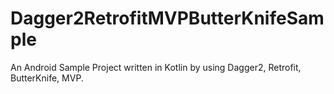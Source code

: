 # Dagger2RetrofitMVPButterKnifeSample

An Android Sample Project written in Kotlin by using Dagger2, Retrofit, ButterKnife, MVP.
